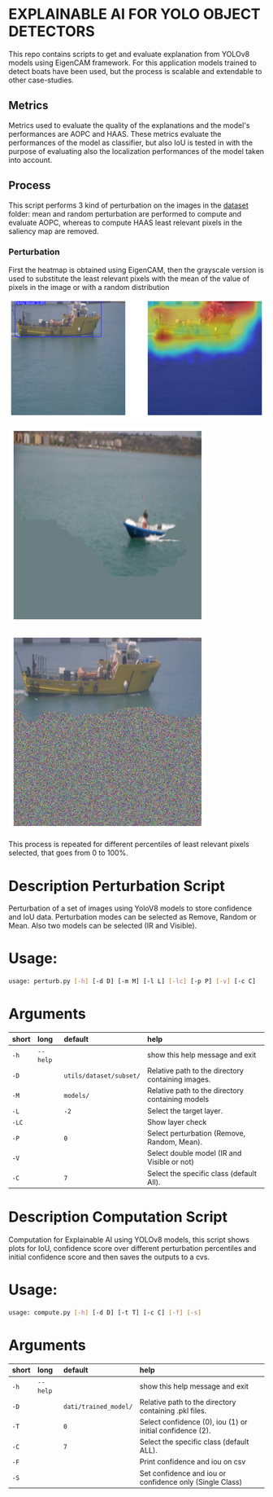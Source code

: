 # EXPLAINABLE AI FOR YOLO OBJECT DETECTORS

This repo contains scripts to get and evaluate explanation from YOLOv8 models using EigenCAM framework.
For this application models trained to detect boats have been used, but the process is scalable and extendable to other case-studies.

## Metrics
Metrics used to evaluate the quality of the explanations and the model's performances are AOPC and HAAS. These metrics evaluate the performances of the model as classifier, but also IoU is tested in with the purpose of evaluating also the localization performances of the model taken into account.

## Process

This script performs 3 kind of perturbation on the images in the [dataset](utils/dataset/subset) folder: mean and random perturbation are performed to compute and evaluate AOPC, whereas to compute HAAS least relevant pixels in the saliency map are removed.

### Perturbation

First the heatmap is obtained using EigenCAM, then the grayscale version is used to substitute the least relevant pixels with the mean of the value of pixels in the image or with a random distribution

![](utils/images/output.png)


![](utils/images/mean1.png)


![](utils/images/random1.png)

This process is repeated for different percentiles of least relevant pixels selected, that goes from 0 to 100%.


# Description Perturbation Script

Perturbation of a set of images using YoloV8 models to store confidence and IoU data.
Perturbation modes can be selected as Remove, Random or Mean.
Also two models can be selected (IR and Visible).
# Usage:


```bash
usage: perturb.py [-h] [-d D] [-m M] [-l L] [-lc] [-p P] [-v] [-c C]

```
# Arguments

|short|long|default|help|
| :--- | :--- | :--- | :--- |
|`-h`|`--help`||show this help message and exit|
|`-D`||`utils/dataset/subset/`|Relative path to the directory containing images.|
|`-M`||`models/`|Relative path to the directory containing models|
|`-L`||`-2`|Select the target layer.|
|`-LC`|||Show layer check|
|`-P`||`0`|Select perturbation (Remove, Random, Mean).|
|`-V`|||Select double model (IR and Visible or not)|
|`-C`||`7`|Select the specific class (default All).|


# Description Computation Script

Computation for Explainable AI using YOLOv8 models, this script shows plots for IoU, confidence score over different perturbation percentiles and initial confidence score and then saves the outputs to a cvs.

# Usage:


```bash
usage: compute.py [-h] [-d D] [-t T] [-c C] [-f] [-s]

```
# Arguments

|short|long|default|help|
| :--- | :--- | :--- | :--- |
|`-h`|`--help`||show this help message and exit|
|`-D`||`dati/trained_model/`|Relative path to the directory containing .pkl files.|
|`-T`||`0`|Select confidence (0), iou (1) or initial confidence (2).|
|`-C`||`7`|Select the specific class (default ALL).|
|`-F`|||Print confidence and iou on csv|
|`-S`|||Set confidence and iou or confidence only (Single Class)|




